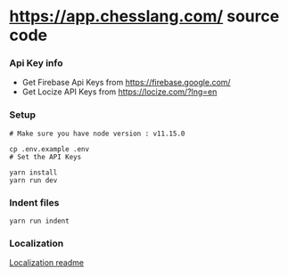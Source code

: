 # https://app.chesslang.com/ source code

### Api Key info

- Get Firebase Api Keys from https://firebase.google.com/
- Get Locize API Keys from https://locize.com/?lng=en

### Setup

```
# Make sure you have node version : v11.15.0

cp .env.example .env
# Set the API Keys

yarn install
yarn run dev
```

### Indent files

```
yarn run indent
```

### Localization

[Localization readme](src/locize/readme.md)
